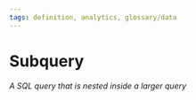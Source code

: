 ```yaml
---
tags: definition, analytics, glossary/data
---
```

#  Subquery
*A SQL query that is nested inside a larger query*